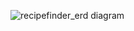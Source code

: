 ![recipefinder_erd diagram](https://github.com/user-attachments/assets/7e7d073e-fa1c-4a91-8b02-336804c4d49e)
